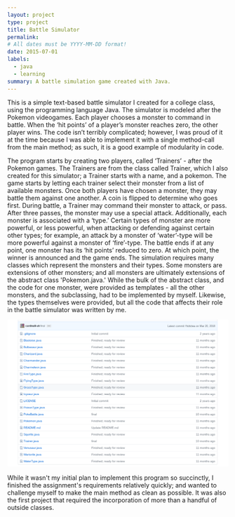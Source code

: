 ```yaml
---
layout: project
type: project
title: Battle Simulator
permalink:
# All dates must be YYYY-MM-DD format!
date: 2015-07-01
labels:
  - java
  - learning
summary: A battle simulation game created with Java.
---
```


This is a simple text-based battle simulator I created for a college class, using the programming language Java.  The simulator is modeled after the Pokemon videogames.  Each player chooses a monster to command in battle.  When the ‘hit points’ of a player’s monster reaches zero, the other player wins.  The code isn’t terribly complicated; however, I was proud of it at the time because I was able to implement it with a single method-call from the main method; as such, it is a good example of modularity in code.

The program starts by creating two players, called ‘Trainers’ - after the Pokemon games.  The Trainers are from the class called Trainer, which I also created for this simulator; a Trainer starts with a name, and a pokemon. The game starts by letting each trainer select their monster from a list of available monsters.  Once both players have chosen a monster, they may battle them against one another.  A coin is flipped to determine who goes first.  During battle, a Trainer may command their monster to attack, or pass.  After three passes, the monster may use a special attack.  Additionally, each monster is associated with a ‘type.’  Certain types of monster are more powerful, or less powerful, when attacking or defending against certain other types; for example, an attack by a monster of ‘water’-type will be more powerful against a monster of ‘fire’-type.  The battle ends if at any point, one monster has its ‘hit points’ reduced to zero.  At which point, the winner is announced and the game ends.  The simulation requires many classes which represent the monsters and their types.  Some monsters are extensions of other monsters; and all monsters are ultimately extensions of the abstract class 'Pokemon.java.'  While the bulk of the abstract class, and the code for one monster, were provided as templates - all the other monsters, and the subclassing, had to be implemented by myself. Likewise, the types themselves were provided, but all the code that affects their role in the battle simulator was written by me.

<a href="https://github.com/cardinalli-uh/battlesim/tree/dev">
<img src="../images/ssbattlesimrepo.png">
</a>

While it wasn't my initial plan to implement this program so succinctly, I finished the assignment's requirements relatively quickly; and wanted to challenge myself to make the main method as clean as possible.  It was also the first project that required the incorporation of more than a handful of outside classes.  
  
 

